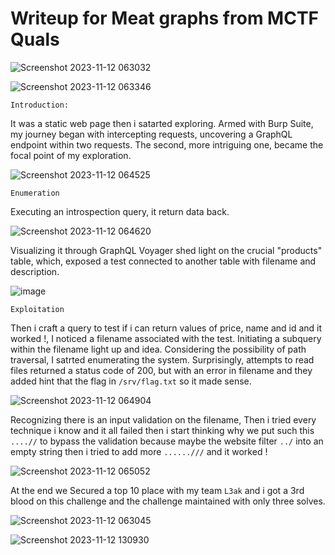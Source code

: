 # Writeup for  Meat graphs from MCTF Quals 
<p align="center">
  
![Screenshot 2023-11-12 063032](https://github.com/Yazan03/CTF-writeups/assets/94278827/ec394e9e-243c-4048-836f-2c89e4830289)

</p>

![Screenshot 2023-11-12 063346](https://github.com/Yazan03/CTF-writeups/assets/94278827/01b54c4a-7731-414d-83bc-56ad2ca4f6c3)

```Introduction:```

It was a static web page then i satarted exploring. Armed with Burp Suite, my journey began with intercepting requests, uncovering a GraphQL endpoint within two requests. The second, more intriguing one, became the focal point of my exploration.

![Screenshot 2023-11-12 064525](https://github.com/Yazan03/CTF-writeups/assets/94278827/c3009d71-f9e1-460f-9e77-eb30786d7285)

```Enumeration```

Executing an introspection query, it return data back.

![Screenshot 2023-11-12 064620](https://github.com/Yazan03/CTF-writeups/assets/94278827/2b09051f-003f-43c6-869e-6ee0b6e7d46a)

Visualizing it through GraphQL Voyager shed light on the crucial "products" table, which, exposed a test connected to another table with filename and description.

![image](https://github.com/Yazan03/CTF-writeups/assets/94278827/233f4945-6a5c-4821-9b9e-df7f4918056f)

```Exploitation```

Then i craft a query to test if i can return values of price, name and id and it worked !, I noticed a filename associated with the test. Initiating a subquery within the filename light up and idea. Considering the possibility of path traversal, I satrted enumerating the system. Surprisingly, attempts to read files returned a status code of 200, but with an error in filename and they added hint that the flag in ```/srv/flag.txt``` so it made sense.

![Screenshot 2023-11-12 064904](https://github.com/Yazan03/CTF-writeups/assets/94278827/bfe7ece5-e72a-49e2-a340-475d15ff2dfa)

Recognizing there is an input validation on the filename, Then i tried every technique i know and it all failed then i start thinking why we put such this ```....//``` to bypass the validation because maybe the website filter ```../``` into an empty string then i tried to add more ```......///``` and it worked !

![Screenshot 2023-11-12 065052](https://github.com/Yazan03/CTF-writeups/assets/94278827/f222a5f8-668e-4ad1-8611-59e2e7a1ed88)

At the end we Secured a top 10 place with my team ```L3ak``` and i got a 3rd blood on this challenge and the challenge maintained with only three solves.

![Screenshot 2023-11-12 063045](https://github.com/Yazan03/CTF-writeups/assets/94278827/7740d1cd-78fc-41f3-830f-2516ef110d35)

![Screenshot 2023-11-12 130930](https://github.com/Yazan03/CTF-writeups/assets/94278827/0d4ff5c5-6f55-4b1d-aef9-e3ee976eca66)


